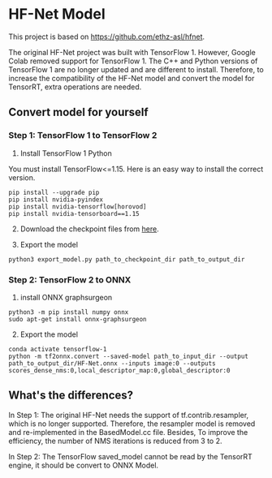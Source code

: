 # HF-Net Model

This project is based on https://github.com/ethz-asl/hfnet.

The original HF-Net project was built with TensorFlow 1. However, Google Colab removed support for TensorFlow 1. The C++ and Python versions of TensorFlow 1 are no longer updated and are different to install. Therefore, to increase the compatibility of the HF-Net model and convert the model for TensorRT, extra operations are needed.

## Convert model for yourself

### Step 1: TensorFlow 1 to TensorFlow 2

1. Install TensorFlow 1 Python

You must install TensorFlow<=1.15. Here is an easy way to install the correct version.

```
pip install --upgrade pip
pip install nvidia-pyindex
pip install nvidia-tensorflow[horovod]
pip install nvidia-tensorboard==1.15
```

2. Download the checkpoint files from [here](https://projects.asl.ethz.ch/datasets/doku.php?id=cvpr2019hfnet).

3. Export the model

```
python3 export_model.py path_to_checkpoint_dir path_to_output_dir
```

### Step 2: TensorFlow 2 to ONNX

1. install ONNX graphsurgeon

```
python3 -m pip install numpy onnx
sudo apt-get install onnx-graphsurgeon
```

2. Export the model

```
conda activate tensorflow-1
python -m tf2onnx.convert --saved-model path_to_input_dir --output path_to_output_dir/HF-Net.onnx --inputs image:0 --outputs scores_dense_nms:0,local_descriptor_map:0,global_descriptor:0
```

## What's the differences?

In Step 1: The original HF-Net needs the support of tf.contrib.resampler, which is no longer supported. Therefore, the resampler model is removed and re-implemented in the BasedModel.cc file. Besides, To improve the efficiency, the number of NMS iterations is reduced from 3 to 2.

In Step 2: The TensorFlow saved_model cannot be read by the TensorRT engine, it should be convert to ONNX Model.

